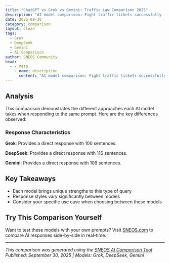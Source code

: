 ```yaml
---
title: "ChatGPT vs Grok vs Gemini: Traffic Law Comparison 2025"
description: "AI model comparison: Fight traffic tickets successfully - legal strategies that work..."
date: 2025-09-30
category: comparison
layout: Clean
tags:
  - Grok
  - DeepSeek
  - Gemini
  - AI Comparison
author: SNEOS Community
head:
  - - meta
    - name: description
      content: "AI model comparison: Fight traffic tickets successfully - legal strategies that work..."
---
```


<ChatComparison
  title="ChatGPT vs Grok vs Gemini: Traffic Law Comparison 2025"
  prompt="Fight traffic tickets successfully - legal strategies that work"
  :responses='{
    "Grok": "Fighting a traffic ticket can be challenging, but with the right legal strategies and preparation, you can increase your chances of success. Below are some proven approaches to contesting a traffic ticket effectively. Note that laws and procedures vary by state or country, so it\u2019s always a good idea to consult with a local attorney or research jurisdiction-specific rules. These strategies are general guidelines and not legal advice.\n\n---\n\n### **Step 1: Understand the Ticket and Your Rights**\n- **Review the Citation**: Carefully read the ticket for errors (e.g., wrong date, time, location, vehicle details, or officer\u2019s notes). Clerical mistakes can sometimes lead to dismissal.\n- **Know the Violation**: Research the specific traffic law you\u2019re accused of violating (e.g., speeding, running a red light). Look for the exact statute or code listed on the ticket and read its requirements or possible defenses.\n- **Check Deadlines**: Note the deadline for responding to the ticket. Missing deadlines can result in automatic guilty verdicts or additional penalties.\n- **Understand Your Plea Options**: Most jurisdictions allow you to plead \u0022not guilty,\u0022 \u0022guilty,\u0022 or \u0022no contest.\u0022 Pleading \u0022not guilty\u0022 allows you to contest the ticket in court.\n\n---\n\n### **Step 2: Gather Evidence to Support Your Case**\n- **Document the Scene**: If possible, return to the location of the alleged violation and take photos or videos of the area. Look for obscured signs, unclear lane markings, or anything that could support your defense (e.g., a hidden speed limit sign).\n- **Request Officer\u2019s Records**: In many jurisdictions, you can request a copy of the officer\u2019s notes, dashcam footage, or radar calibration records (for speeding tickets). This is often done through a process called \u0022discovery.\u0022 Errors or inconsistencies in their records can weaken their case.\n- **Witness Statements**: If there were passengers in your car or bystanders who saw the incident, ask them to provide written statements or testify on your behalf.\n- **Weather or Road Conditions**: If conditions like heavy rain, fog, or potholes contributed to the incident, document them as potential mitigating factors.\n- **Personal Records**: If you have a clean driving record, bring documentation to show the court this was an isolated incident.\n\n---\n\n### **Step 3: Build a Legal Defense Strategy**\nHere are common defenses that may work depending on the type of ticket and circumstances:\n\n#### **1. Question the Officer\u2019s Observations**\n- **Subjective Judgment**: Many tickets (e.g., failure to signal, unsafe driving) rely on the officer\u2019s subjective opinion. Politely question the officer\u2019s vantage point, visibility, or ability to accurately observe the alleged violation during cross-examination in court.\n- **Identification Issues**: If the officer pulled over the wrong vehicle or misidentified you as the driver, argue that the ticket was issued in error.\n\n#### **2. Challenge the Evidence**\n- **Speeding Tickets**: \n  - Request proof that the radar or laser gun was properly calibrated and maintained. Officers are often required to have calibration records.\n  - Argue environmental factors (e.g., interference from other vehicles or objects) may have led to an inaccurate reading.\n  - If the officer \u0022paced\u0022 your speed, challenge the accuracy of their method or distance of observation.\n- **Red Light/Stop Sign Violations**: \n  - Argue the light was yellow when you entered the intersection (if applicable in your jurisdiction).\n  - Question whether the officer could clearly see the intersection or if their view was obstructed.\n  - Check if the traffic signal was malfunctioning or had improper timing (some states allow you to request signal timing records).\n\n#### **3. Necessity Defense**\n- Argue that you committed the violation out of necessity to avoid greater harm (e.g., speeding to get someone to the hospital during a medical emergency or swerving to avoid an accident). This defense is situational and requires strong evidence.\n\n#### **4. Procedural Errors**\n- If the officer failed to follow proper procedure (e.g., not informing you of your rights, issuing a ticket outside their jurisdiction, or not appearing in court), the case may be dismissed.\n- Check if the ticket was filed or served incorrectly, or if there are discrepancies in the paperwork.\n\n#### **5. Mitigating Circumstances**\n- Even if you\u2019re technically guilty, the court may reduce the penalty or dismiss the case if you can show extenuating circumstances (e.g., you were unaware of a new speed limit, or it was a genuine mistake with no harm caused).\n\n---\n\n### **Step 4: Decide Whether to Hire a Lawyer**\n- **DIY vs. Attorney**: For minor tickets, you may be able to represent yourself. However, for serious violations (e.g., reckless driving, DUI, or tickets with heavy fines/points), hiring a traffic attorney can be worth the cost. They know local laws, court procedures, and may negotiate with the prosecutor for a reduced charge.\n- **Cost-Benefit Analysis**: Weigh the cost of legal fees against the potential fines, points on your license, and increased insurance premiums.\n\n---\n\n### **Step 5: Navigate the Court Process**\n- **Plead Not Guilty**: By pleading not guilty, you\u2019re requesting a trial or hearing to contest the ticket. Some jurisdictions allow a \u0022trial by declaration\u0022 (written statement) instead of appearing in person.\n- **Pre-Trial Negotiation**: In some cases, you or your attorney can negotiate with the prosecutor before the trial for a lesser charge (e.g., reducing a speeding ticket to a non-moving violation with no points).\n- **Court Appearance**:\n  - Dress professionally and be respectful to the judge and officer.\n  - Present your evidence clearly and concisely. Avoid arguing or getting emotional.\n  - If the officer doesn\u2019t show up, many jurisdictions will dismiss the case (though this isn\u2019t guaranteed).\n- **Cross-Examine the Officer**: Politely ask questions to highlight inconsistencies in their testimony or challenge their observations (e.g., \u201CCould you see my vehicle clearly from your position?\u201D).\n\n---\n\n### **Step 6: Consider Alternative Resolutions**\n- **Traffic School**: Some states allow you to attend traffic school to dismiss the ticket or prevent points on your license, even if you don\u2019t contest it. Check if you\u2019re eligible.\n- **Deferred Adjudication**: In certain jurisdictions, you can request deferred adjudication, where the ticket is dismissed if you avoid further violations for a set period.\n- **Plea Bargain**: Plead guilty to a lesser offense for reduced penalties, especially if the evidence against you is strong.\n\n---\n\n### **Step 7: Post-Trial Actions**\n- **Appeal if Necessary**: If you lose, check if you can appeal the decision. Appeals must usually be based on legal errors (not just disagreement with the outcome) and have strict deadlines.\n- **Pay Fines**: If you\u2019re found guilty and don\u2019t appeal, pay the fine promptly to avoid additional penalties or license suspension.\n- **Monitor Your Record**: Ensure the outcome (whether dismissal or conviction) is accurately reflected on your driving record.\n\n---\n\n### **Additional Tips for Success**\n- **Stay Calm During the Stop**: Don\u2019t argue with the officer at the scene. Be polite, as your behavior could be noted and used against you in court.\n- **Know Local Laws**: Some defenses may not apply in your area. For example, certain states don\u2019t allow the \u201Cnecessity\u201D defense for speeding.\n- **Avoid Repeat Offenses**: Multiple tickets can weaken your credibility in court and lead to harsher penalties.\n- **Document Everything**: Keep a detailed record of all interactions, evidence, and correspondence related to the ticket.\n\n---\n\n### **Common Mistakes to Avoid**\n1. **Ignoring the Ticket**: Failing to respond by the deadline can result in a default guilty verdict, fines, or a warrant.\n2. **Admitting Guilt Prematurely**: Don\u2019t admit fault to the officer or on social media, as this can be used against you.\n3. **Being Unprepared**: Showing up to court without evidence or a clear defense strategy reduces your chances of winning.\n4. **Missing Deadlines**: Whether it\u2019s for filing a plea, requesting discovery, or appealing, missing deadlines can jeopardize your case.\n\n---\n\nBy following these strategies, staying organized, and presenting a solid defense, you can improve your odds of successfully fighting a traffic ticket. If you\u2019re unsure about any aspect of the process, consulting with a traffic attorney can provide clarity and professional guidance tailored to your situation.",
    "DeepSeek": "Of course. Successfully fighting a traffic ticket is about understanding the system and using a structured, legal approach. This is not about \u0022getting out of\u0022 a legitimate ticket, but about ensuring the law is applied correctly and protecting your rights.\n\nHere is a comprehensive guide to legal strategies that work, broken down into phases: before you go to court, and in the courtroom.\n\n---\n\n### **Phase 1: The Foundation - Before You Even Go to Court**\n\nThis is the most critical phase. Success is determined here.\n\n#### **1. Never Admit Guilt at the Stop**\n*   **Be Polite and Provide Documents:** When pulled over, be calm and polite. Provide your license, registration, and proof of insurance when asked.\n*   **Answer Vaguely or Not at All:** You are **not** legally required to answer incriminating questions.\n    *   **Officer:** \u0022Do you know why I pulled you over?\u0022\n    *   **You (polite options):** \u0022No, officer, I do not.\u0022 or \u0022I\u0027m not sure, could you please tell me?\u0022\n    *   **Officer:** \u0022Do you know how fast you were going?\u0022\n    *   **You (polite options):** \u0022I believe I was driving with the flow of traffic.\u0022 or \u0022I\u0027m not certain.\u0022\n*   **Why this works:** Anything you say is evidence. Admitting you were \u0022going a little fast\u0022 is a confession. Force the officer to prove their case without your help.\n\n#### **2. Document Everything Immediately**\nRight after the stop, while your memory is fresh, write down or voice-record:\n*   **Date, Time, Exact Location:** Note specific landmarks, cross streets, etc.\n*   **Weather and Road Conditions:** Was it sunny, raining, foggy? This can affect visibility and radar accuracy.\n*   **Traffic Flow:** Were you keeping pace with other cars?\n*   **The Officer\u0027s Position:** Where was the officer parked? What direction were they facing?\n*   **Your Own Speed:** Note your speedometer reading.\n*   **The Officer\u0027s Words:** What exactly did they say?\n\n#### **3. Request the Evidence (Discovery)**\nThis is your legal right. Before your court date, you or your lawyer can formally request the prosecution\u0027s evidence against you. This is called \u0022discovery.\u0022 You are looking for:\n*   **The Officer\u0027s Notes:** These are often brief and can be incomplete. If the notes lack key details, the officer\u0027s memory in court may be less reliable.\n*   **Calibration Records for Radar/Lidar:** The prosecution must prove the device was calibrated correctly according to the manufacturer\u0027s schedule. Missing or improper records can get the speed reading thrown out.\n*   **Dashcam/Bodycam Footage:** Request this! It is the most objective evidence and may not show what the officer claims.\n\n#### **4. Analyze the Law and the \u0022Elements of the Offense\u0022**\nEvery traffic violation has specific \u0022elements\u0022 the prosecution must prove beyond a reasonable doubt.\n*   **Example - Speeding:** The elements are simply 1) You were driving, and 2) You exceeded the posted speed limit.\n*   **Example - Failure to Stop at a Red Light:** The elements are 1) The light was red when you entered the intersection, and 2) You failed to stop.\n*   **Your Strategy:** Identify which element you can challenge. For the red light, maybe you entered on yellow, or you had to proceed to avoid an emergency (e.g., being rear-ended).\n\n#### **5. Consider a \u0022Trial by Written Declaration\u0022 (In Some States, like California)**\nThis allows you to fight the ticket in writing, without appearing in court.\n*   **How it works:** You plead not guilty by mail and submit a written statement and any evidence (photos, diagrams).\n*   **Why it\u0027s effective:**\n    1.  **The Officer Must Also Respond in Writing.** Many officers are too busy or forget, resulting in an automatic win for you.\n    2.  **It\u0027s a \u0022Free\u0022 Appeal.** If you lose the written trial, you can usually request a brand new in-person trial (*Trial de Novo*). It\u0027s like a second chance.\n\n---\n\n### **Phase 2: In the Courtroom - Legal Defense Strategies**\n\nIf your case goes to court, here are the most effective legal arguments.\n\n#### **1. Challenge the Officer\u0027s Observation (The Most Common Defense)**\nThe burden is on the officer to prove it was *you* committing the violation.\n*   **Obstructed View:** Argue that the officer\u0027s view was blocked by other vehicles, signs, or weather conditions.\n*   **Distance and Angle:** If the officer was far away or at a bad angle, their ability to accurately identify your vehicle in a stream of traffic is questionable.\n*   **Mistaken Identity:** \u0022Your honor, there were several other silver sedans in the area at that time. The officer could not have had a clear and continuous view of my vehicle alone.\u0022\n\n#### **2. Challenge the Speed Measuring Device**\nIf the ticket is for speeding, the calibration of the device is your primary target.\n*   **Calibration Logs:** If the discovery request shows the radar gun was not calibrated within the required timeframe (e.g., at the start of the shift), the reading is inadmissible.\n*   **Operator Training:** Question whether the officer was properly trained and certified to use the specific device. Ask them in court: \u0022Are you certified on this specific model of radar/lidar? When was your last training?\u0022\n*   **\u0022Pacing\u0022 Inaccuracy:** If the officer used \u0022pacing\u0022 (following you), they must prove they had a clear line of sight, matched your speed accurately, and their own speedometer was recently calibrated.\n\n#### **3. Challenge the Legality of the Stop**\nIf the initial stop was illegal, all evidence gathered from it is thrown out (\u0022fruit of the poisonous tree\u0022).\n*   **No Probable Cause:** The officer must have a valid reason to stop you (e.g., observed a violation, broken taillight). If they stopped you for a \u0022hunch\u0022 or an invalid reason, the case can be dismissed.\n*   **Mistake of Fact:** The officer made a mistake (e.g., they thought your registration was expired, but it wasn\u0027t). This can be grounds for dismissal.\n\n#### **4. Use the \u0022Necessity\u0022 Defense (Use Sparingly and Carefully)**\nYou admit to the violation but argue you had to commit it to avoid a greater harm.\n*   **High Bar to Clear:** You must prove:\n    1.  You were faced with a serious, immediate danger.\n    2.  You had no reasonable legal alternative.\n    3.  The harm caused by breaking the law was less than the harm you avoided.\n*   **Example:** Swerving into a bus lane to avoid a child who ran into the street, or speeding your injured passenger to the hospital when an ambulance was unavailable.\n\n#### **5. Use the \u0022Mistake of Fact\u0022 Defense**\nYou made an honest and reasonable mistake.\n*   **Example:** An obscured or missing speed limit sign. Take dated photographs showing the sign is blocked by a tree branch or is missing altogether. You cannot be expected to obey a law you couldn\u0027t know about.\n\n---\n\n### **Courtroom Etiquette and Procedure**\n\n*   **Dress Professionally:** Look respectful. First impressions matter.\n*   **Be Respectful:** Address the judge as \u0022Your Honor.\u0022 Do not interrupt the officer or the prosecutor.\n*   **Cross-Examine the Officer:** This is your right. Ask clear, short questions designed to highlight weaknesses in their case.\n    *   \u0022Officer, how many cars were between us?\u0022\n    *   \u0022What was the make and model of the car in front of me?\u0022\n    *   \u0022Can you point to your calibration log entry for that day in your notes?\u0022\n*   **Present Your Evidence:** Show your photos, diagrams, and documentation clearly.\n*   **Closing Statement:** Briefly summarize why the prosecution has not met its burden of proof. \u0022Your Honor, the officer\u0027s view was obstructed, the radar calibration logs are missing, and therefore the prosecution has not proven its case beyond a reasonable doubt.\u0022\n\n### **When to Hire a Lawyer**\n\nConsider a traffic attorney if:\n*   The ticket carries **severe penalties** (major speeding, reckless driving, in a school zone).\n*   A conviction would cause **points on your license** leading to suspension or a massive insurance hike.\n*   You are a **commercial driver** and your livelihood is at stake.\n*   You simply don\u0027t have the time or confidence to do it yourself.\n\nA good lawyer knows the local court procedures, judges, and prosecutors, and can often negotiate a plea to a non-moving violation (like a \u0022defective equipment\u0022 charge) that carries no points.\n\n**Disclaimer:** This information is for educational purposes and does not constitute legal advice. Laws vary significantly by state and country. For advice on your specific situation, consult with a qualified traffic attorney in your jurisdiction.",
    "Gemini": "Okay, let\u0027s break down how to fight traffic tickets effectively.  It\u0027s important to understand that every jurisdiction has slightly different rules and procedures, so this is general advice.  Consult with a traffic attorney in your area for the best, most tailored approach for your specific situation.\n\n**I.  Initial Assessment \u0026 Considerations (Before Doing Anything)**\n\n*   **Don\u0027t Just Pay it Immediately!**  Paying the ticket is almost always an admission of guilt.  This can result in:\n    *   **Points on your license:**  Too many points can lead to suspension or increased insurance rates.\n    *   **Increased Insurance Premiums:** This is often the biggest financial hit in the long run.\n    *   **A conviction record:** This stays on your driving record and can affect future opportunities (e.g., certain jobs).\n\n*   **Weigh the Costs \u0026 Benefits:**  Fighting a ticket involves time, effort, and possibly legal fees.  Consider:\n    *   **The severity of the ticket:**  A minor speeding ticket might not be worth a full legal battle. A reckless driving charge is.\n    *   **Your driving record:**  A clean record gives you more leverage.  A history of violations makes it harder.\n    *   **The potential consequences:**  Will it affect your job, insurance, or driving privileges significantly?\n    *   **The cost of legal representation:** Get quotes from traffic attorneys in your area.  Sometimes, they can get a better outcome than you can on your own, even factoring in their fees.\n    *   **The time investment:** Fighting a ticket can involve court appearances, paperwork, and research.  Is it worth your time?\n\n*   **Gather Evidence:**\n    *   **The Ticket Itself:** Carefully examine the ticket for any errors (misspelled name, wrong location, incorrect vehicle description).  Even minor errors *might* be grounds for dismissal, but this is rare.\n    *   **Witness Information:** If there were any witnesses to the event (passengers, other drivers), get their names and contact information.\n    *   **Photos/Videos:** If possible and safe, take photos of the location where the ticket was issued (road conditions, signage, visibility). Dashcam footage is golden.\n\n**II.  Legal Strategies and Defenses**\n\nHere\u0027s a breakdown of common strategies, ranked roughly from least to most complex:\n\n1.  **Mitigation (Plea Bargaining/Negotiation):**\n\n    *   **The Goal:** Reduce the charge to a less serious offense, often one that carries fewer points or doesn\u0027t appear on your driving record.  Sometimes, you can negotiate a deal where you attend traffic school in exchange for the ticket not going on your record.\n    *   **How to do it:** Contact the prosecutor or court clerk and inquire about plea bargaining options. Be polite, respectful, and admit responsibility for *some* error.  Explain your good driving record and the potential hardship the ticket would cause.\n    *   **When it Works Best:**  For minor offenses, clean driving records, and situations where the evidence against you is strong.\n\n2.  **Challenging the Officer\u0027s Testimony:**\n\n    *   **The Goal:** Create doubt about the accuracy of the officer\u0027s observations or the validity of their methods.\n    *   **Strategies:**\n        *   **Cross-Examination:**  Carefully question the officer about their memory of the event, their position, visibility, and any potential obstructions.\n        *   **Inconsistencies:**  Look for inconsistencies between the officer\u0027s testimony and the ticket itself, their written notes, or your own recollection of the events.\n        *   **Lack of Foundation:**  Challenge the officer\u0027s qualifications or training, especially if they used specialized equipment (radar, lidar).  You might ask about the calibration and maintenance records of the equipment.\n    *   **When it Works Best:**  Cases where the officer\u0027s observation was brief, the conditions were poor, or you have credible witnesses to contradict their account.  Also, when the officer fails to appear in court (automatic dismissal in many jurisdictions).\n\n3.  **Challenging the Accuracy of Speed Detection Devices (Radar/Lidar):**\n\n    *   **The Goal:** Prove that the radar or lidar device was unreliable or improperly used.\n    *   **Strategies:**\n        *   **Calibration Records:** Request documentation showing that the device was properly calibrated and maintained.\n        *   **Officer Training:** Question the officer about their training and certification in the use of the device.\n        *   **Environmental Factors:**  Argue that environmental factors (weather, traffic density, interference) could have affected the accuracy of the readings.\n        *   **\u0022Pacing\u0022:**  If the officer used \u0022pacing\u0022 (following your vehicle to determine speed), argue that their speedometer may not have been accurate or that the distance was insufficient for an accurate reading.\n    *   **When it Works Best:**  Cases where you have reason to believe the equipment was faulty or the officer lacked proper training.  Expert testimony may be required.\n\n4.  **Necessity Defense:**\n\n    *   **The Goal:** Admit you committed the violation but argue that you did so out of necessity to avoid a greater harm.\n    *   **Examples:** Speeding to get a seriously injured person to the hospital, running a red light to avoid an accident.\n    *   **Requirements:** You must prove that:\n        *   You faced an immediate and imminent threat.\n        *   You had no reasonable alternative.\n        *   The harm you caused was less than the harm you avoided.\n    *   **When it Works Best:**  Very specific and rare situations.  You\u0027ll need strong evidence to support your claim.\n\n5.  **Mistake of Fact:**\n\n    *   **The Goal:** Argue that you made an honest and reasonable mistake about a key fact related to the violation.\n    *   **Examples:**  Believing you had the right-of-way, misreading a speed limit sign.\n    *   **Requirements:** You must prove that your mistake was genuine and that a reasonable person would have made the same mistake under the circumstances.\n    *   **When it Works Best:**  Situations where the facts are ambiguous or confusing.\n\n6.  **Entrapment:**\n\n    *   **The Goal:** Argue that the police induced you to commit the violation that you otherwise wouldn\u0027t have committed.\n    *   **Examples:**  An officer actively encouraging you to speed or driving in a way that makes it seem like you should disregard traffic laws.\n    *   **Requirements:**  Entrapment is very difficult to prove. You must show that the police actively pressured or coerced you into committing the violation.\n    *   **When it Works Best:**  Extremely rare cases involving clear evidence of police misconduct.\n\n**III.  Courtroom Procedures \u0026 Tips**\n\n*   **Dress Appropriately:**  Dress professionally (business casual).\n*   **Be Respectful:**  Address the judge as \u0022Your Honor\u0022 and the prosecutor as \u0022Sir\u0022 or \u0022Madam.\u0022\n*   **Be Organized:**  Have all your evidence and documents organized and readily available.\n*   **Listen Carefully:**  Pay attention to the judge\u0027s instructions and the prosecutor\u0027s arguments.\n*   **Speak Clearly and Concisely:**  Answer questions directly and avoid rambling.\n*   **Admit Mistakes, but Don\u0027t Incriminate Yourself:**  If you made a mistake, acknowledge it, but avoid saying anything that could strengthen the prosecution\u0027s case.\n*   **Know the Rules of Evidence:**  (This is where a lawyer is invaluable.)  Be prepared to object to inadmissible evidence.\n\n**IV.  Hiring a Traffic Attorney**\n\n*   **When to Consider It:**\n    *   Serious charges (reckless driving, DUI, suspended license).\n    *   If your driving record is already poor.\n    *   If you\u0027re facing significant penalties (license suspension, jail time).\n    *   If you\u0027re not comfortable representing yourself in court.\n    *   If you live out of state and received a ticket in another state.\n*   **Benefits of Hiring a Lawyer:**\n    *   **Expert Knowledge:** They understand traffic laws and court procedures.\n    *   **Negotiation Skills:** They can often negotiate a better outcome with the prosecutor.\n    *   **Courtroom Experience:** They know how to present your case effectively.\n    *   **Time Savings:** They can handle the paperwork and court appearances for you.\n\n**V. Specific Scenarios and Considerations**\n\n*   **Speeding Tickets:**\n    *   Focus on challenging the accuracy of the speed measurement.\n    *   Consider a \u0022reasonableness\u0022 defense (e.g., keeping up with the flow of traffic).\n    *   Look for errors on the ticket.\n*   **Red Light Tickets:**\n    *   Argue that the light was yellow when you entered the intersection.\n    *   Challenge the timing of the yellow light.\n    *   Argue that you had to run the light to avoid an accident.\n*   **Stop Sign Violations:**\n    *   Argue that the sign was obstructed or poorly marked.\n    *   Argue that you came to a complete stop (even if briefly).\n*   **Cell Phone Tickets:**\n    *   Argue that you were using your phone for navigation or another permitted purpose.\n    *   Challenge the officer\u0027s ability to see you clearly.\n\n**Important Disclaimers:**\n\n*   **This information is for general guidance only and should not be considered legal advice.** Consult with a qualified attorney for advice specific to your situation.\n*   **The laws and procedures governing traffic tickets vary significantly by jurisdiction.**  Be sure to research the laws in your area.\n*   **There is no guarantee of success in fighting a traffic ticket.**  The outcome of your case will depend on the specific facts and circumstances.\n\nBy carefully evaluating your options, gathering evidence, and presenting a strong defense, you can increase your chances of successfully fighting a traffic ticket. Good luck!\n"
  }'
  published-date="13:54"
/>

## Analysis

This comparison demonstrates the different approaches each AI model takes when responding to the same prompt. Here are the key differences observed:

### Response Characteristics

**Grok**: Provides a direct response with 100 sentences. 

**DeepSeek**: Provides a direct response with 116 sentences. 

**Gemini**: Provides a direct response with 109 sentences. 

## Key Takeaways

- Each model brings unique strengths to this type of query
- Response styles vary significantly between models
- Consider your specific use case when choosing between these models

## Try This Comparison Yourself

Want to test these models with your own prompts? Visit [SNEOS.com](https://sneos.com) to compare AI responses side-by-side in real-time.

---

*This comparison was generated using the [SNEOS AI Comparison Tool](https://sneos.com)*
*Published: September 30, 2025 | Models: Grok, DeepSeek, Gemini*
